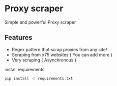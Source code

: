 # Proxy scraper
Simple and powerful Proxy scraper

## Features
- Regex pattern that scrap proxies from any site!
- Scraping from x75 websites ( You can add more ) 
- Very scraping ( Asynchronous )

install requirements
```
pip install -r requirements.txt
```
